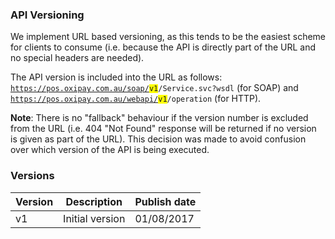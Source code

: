 <h3>API Versioning</h3>

We implement URL based versioning, as this tends to be the easiest scheme for clients to consume (i.e. because the API is directly part of the URL and no special headers are needed).

The API version is included into the URL as follows: <code>https://pos.oxipay.com.au/soap/<font style="background-color: yellow;">v1</font>/Service.svc?wsdl</code> (for SOAP) and <code>https://pos.oxipay.com.au/webapi/<font style="background-color: yellow;">v1</font>/operation</code> (for HTTP).<br/>

**Note**: There is no "fallback" behaviour if the version number is excluded from the URL (i.e. 404 "Not Found" response will be returned if no version is given as part of the URL). This decision was made to avoid confusion over which version of the API is being executed.

<h3>Versions</h3>

Version | Description | Publish date
-----------|-----------|-----------
v1 | Initial version | 01/08/2017
